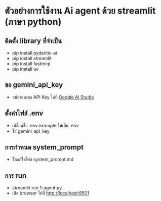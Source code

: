 # ตัวอย่่างการใช้งาน Ai agent ด้วย streamlit (ภาษา python)

## ติดตั้ง library ที่จำเป็น
- pip install pydantic-ai  
- pip install streamlit
- pip install fastmcp
- pip install uv

## ขอ gemini_api_key
- สมัครและขอ API Key ได้ที่ [Google AI Studio](https://aistudio.google.com/app/apikey)

## ตั้งค่าไฟล์ .env
- เปลี่ยนชื่อ  .env.example  ให้เป็น  .env
- ใส่ gemini_api_key

## การกำหนด system_prompt 
- ให้แก้ไขไฟล์ system_prompt.md

## การ run 
- streamlit run 1-agent.py
- เปิด browser ไปที่  [http://localhost:8501](http://localhost:8501)